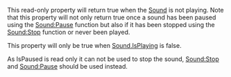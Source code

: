 This read-only property will return true when the [Sound](https://create.roblox.com/docs/reference/engine/classes/Sound) is not playing.
Note that this property will not only return true once a sound has been
paused using the [Sound:Pause](https://create.roblox.com/docs/reference/engine/classes/Sound#Pause) function but also if it has been stopped
using the [Sound:Stop](https://create.roblox.com/docs/reference/engine/classes/Sound#Stop) function or never been played.

This property will only be true when [Sound.IsPlaying](https://create.roblox.com/docs/reference/engine/classes/Sound#IsPlaying) is false.

As IsPaused is read only it can not be used to stop the sound,
[Sound:Stop](https://create.roblox.com/docs/reference/engine/classes/Sound#Stop) and [Sound:Pause](https://create.roblox.com/docs/reference/engine/classes/Sound#Pause) should be used instead.
